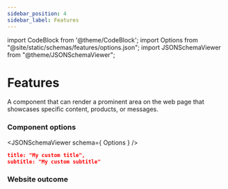 ```yaml
---
sidebar_position: 4
sidebar_label: Features
---
```


import CodeBlock from '@theme/CodeBlock';
import Options from "@site/static/schemas/features/options.json";
import JSONSchemaViewer from "@theme/JSONSchemaViewer";

# Features

A component that can render a prominent area on the web page that showcases specific content, products, or messages.


### Component options
<JSONSchemaViewer schema={ Options } />

```json
title: "My custom title",
subtitle: "My custom subtitle"
```

### Website outcome
<!-- ![Details outcome](/img/details/outcome.png) -->